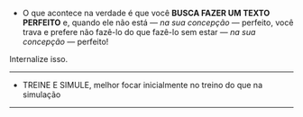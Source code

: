 - O que acontece na verdade é que você **BUSCA FAZER UM TEXTO PERFEITO** e, quando ele não está — *na sua concepção* — perfeito, você trava e prefere não fazê-lo do que fazê-lo sem estar — *na sua concepção* — perfeito!

Internalize isso. 

---
- TREINE E SIMULE, melhor focar inicialmente no treino do que na simulação
---
